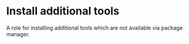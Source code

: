 Install additional tools
=========

A role for installing additional tools which are not available via package manager.